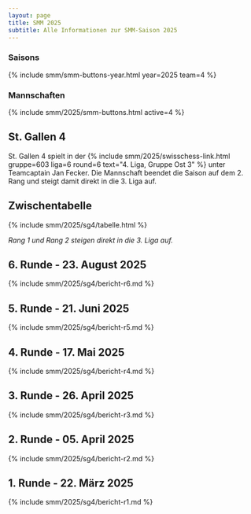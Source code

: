 ```yaml
---
layout: page
title: SMM 2025
subtitle: Alle Informationen zur SMM-Saison 2025
---
```


### Saisons

{% include smm/smm-buttons-year.html year=2025 team=4 %}

### Mannschaften

{% include smm/2025/smm-buttons.html active=4 %}

## St. Gallen 4

St. Gallen 4 spielt in der
{% include smm/2025/swisschess-link.html gruppe=603 liga=6 round=6 text="4. Liga, Gruppe Ost 3" %} unter
Teamcaptain Jan Fecker. Die Mannschaft beendet die Saison auf dem 2. Rang und steigt damit direkt in die 3. Liga auf.

## Zwischentabelle

{% include smm/2025/sg4/tabelle.html %}

_Rang 1 und Rang 2 steigen direkt in die 3. Liga auf._

## 6. Runde - 23. August 2025

{% include smm/2025/sg4/bericht-r6.md %}

## 5. Runde - 21. Juni 2025

{% include smm/2025/sg4/bericht-r5.md %}

## 4. Runde - 17. Mai 2025

{% include smm/2025/sg4/bericht-r4.md %}

## 3. Runde - 26. April 2025

{% include smm/2025/sg4/bericht-r3.md %}

## 2. Runde - 05. April 2025

{% include smm/2025/sg4/bericht-r2.md %}

## 1. Runde - 22. März 2025

{% include smm/2025/sg4/bericht-r1.md %}

<style>
table th, table td:nth-of-type(4) {
    white-space: nowrap;
}
</style>
